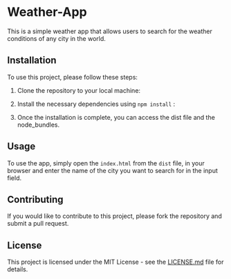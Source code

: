 # Weather-App

This is a simple weather app that allows users to search for the weather conditions of any city in the world.

## Installation

To use this project, please follow these steps:

1. Clone the repository to your local machine:

2. Install the necessary dependencies using `npm install` :

3. Once the installation is complete, you can access the dist file and the node_bundles.

## Usage

To use the app, simply open the `index.html` from the `dist` file, in your browser and enter the name of the city you want to search for in the input field.

## Contributing

If you would like to contribute to this project, please fork the repository and submit a pull request.

## License

This project is licensed under the MIT License - see the [LICENSE.md](LICENSE.md) file for details.



